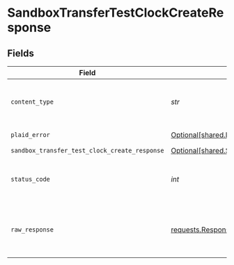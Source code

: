 # SandboxTransferTestClockCreateResponse


## Fields

| Field                                                                                                                    | Type                                                                                                                     | Required                                                                                                                 | Description                                                                                                              |
| ------------------------------------------------------------------------------------------------------------------------ | ------------------------------------------------------------------------------------------------------------------------ | ------------------------------------------------------------------------------------------------------------------------ | ------------------------------------------------------------------------------------------------------------------------ |
| `content_type`                                                                                                           | *str*                                                                                                                    | :heavy_check_mark:                                                                                                       | HTTP response content type for this operation                                                                            |
| `plaid_error`                                                                                                            | [Optional[shared.PlaidError]](../../models/shared/plaiderror.md)                                                         | :heavy_minus_sign:                                                                                                       | Error response                                                                                                           |
| `sandbox_transfer_test_clock_create_response`                                                                            | [Optional[shared.SandboxTransferTestClockCreateResponse]](../../models/shared/sandboxtransfertestclockcreateresponse.md) | :heavy_minus_sign:                                                                                                       | OK                                                                                                                       |
| `status_code`                                                                                                            | *int*                                                                                                                    | :heavy_check_mark:                                                                                                       | HTTP response status code for this operation                                                                             |
| `raw_response`                                                                                                           | [requests.Response](https://requests.readthedocs.io/en/latest/api/#requests.Response)                                    | :heavy_check_mark:                                                                                                       | Raw HTTP response; suitable for custom response parsing                                                                  |